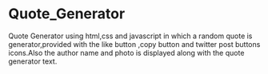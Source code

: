 # Quote_Generator
Quote Generator using html,css and javascript in which a random quote is generator,provided with the like button ,copy button and twitter post buttons icons.Also the author name and photo is displayed along with the quote generator text.
